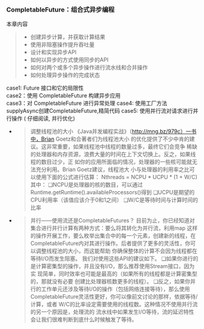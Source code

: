 ### CompletableFuture：组合式异步编程
本章内容
> + 创建异步计算，并获取计算结果  
> + 使用非阻塞操作提升吞吐量  
> + 设计和实现异步API  
> + 如何以异步的方式使用同步的API  
> + 如何对两个或多个异步操作进行流水线和合并操作  
> + 如何处理异步操作的完成状态  

case1: Future 接口和它的局限性  
case2：使用 CompletableFuture 构建异步应用   
case3：对 CompletableFuture 进行异常处理
case4: 使用工厂方法supplyAsync创建CompletableFuture,精简代码
case5: 使用并行流对请求进行并行操作 ( 仔细阅读, 并行优化)  
+ >调整线程池的大小
《Java并发编程实战》（http://mng.bz/979c）一书中，Brian Goetz和合著者们为线程池大小
的优化提供了不少中肯的建议。这非常重要，如果线程池中线程的数量过多，最终它们会竞争
稀缺的处理器和内存资源，浪费大量的时间在上下文切换上。反之，如果线程的数目过少，正
如你的应用所面临的情况，处理器的一些核可能就无法充分利用。Brian Goetz建议，线程池大
小与处理器的利用率之比可以使用下面的公式进行估算：
Nthreads = NCPU * UCPU * (1 + W/C)
其中：
❑NCPU是处理器的核的数目，可以通过Runtime.getRuntime().availableProcessors()得到
❑UCPU是期望的CPU利用率（该值应该介于0和1之间）
❑W/C是等待时间与计算时间的比率

+ > 并行——使用流还是CompletableFutures？
目前为止，你已经知道对集合进行并行计算有两种方式：要么将其转化为并行流，利用map
这样的操作开展工作，要么枚举出集合中的每一个元素，创建新的线程，在CompletableFuture内对其进行操作。后者提供了更多的灵活性，你可以调整线程池的大小，而这能帮助
你确保整体的计算不会因为线程都在等待I/O而发生阻塞。
我们对使用这些API的建议如下。
❑如果你进行的是计算密集型的操作，并且没有I/O，那么推荐使用Stream接口，因为实
现简单，同时效率也可能是最高的（如果所有的线程都是计算密集型的，那就没有必要
创建比处理器核数更多的线程）。
❑反之，如果你并行的工作单元还涉及等待I/O的操作（包括网络连接等待），那么使用
CompletableFuture灵活性更好，你可以像前文讨论的那样，依据等待/计算，或者
W/C的比率设定需要使用的线程数。这种情况不使用并行流的另一个原因是，处理流的
流水线中如果发生I/O等待，流的延迟特性会让我们很难判断到底什么时候触发了等待。 
   

